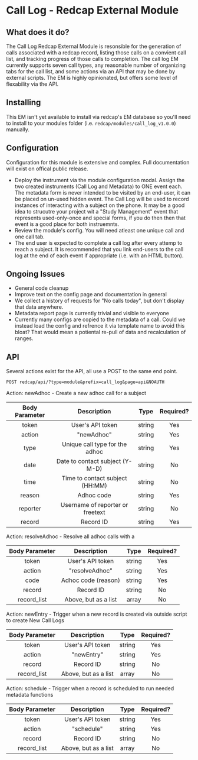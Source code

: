 # Call Log - Redcap External Module

## What does it do?

The Call Log Redcap External Module is resonsible for the generation of calls associated with a redcap record, listing those calls on a convient call list, and tracking progress of those calls to completion. The call log EM currently supports seven call types, any reasonable number of organizing tabs for the call list, and some actions via an API that may be done by external scripts. The EM is highly opinionated, but offers some level of flexability via the API.

## Installing

This EM isn't yet available to install via redcap's EM database so you'll need to install to your modules folder (i.e. `redcap/modules/call_log_v1.0.0`) manually.

## Configuration

Configuration for this module is extensive and complex. Full documentation will exist on offical public release.

* Deploy the instrument via the module configuration modal. Assign the two created instruments (Call Log and Metadata) to ONE event each. The metadata form is never intended to be visited by an end-user, it can be placed on un-used hidden event. The Call Log will be used to record instances of interacting with a subject on the phone. It may be a good idea to strucutre your project wit a "Study Management" event that represents used-only-once and special forms, if you do then then that event is a good place for both instruemnts.
* Review the module's config. You will need atleast one unique call and one call tab.
* The end user is expected to complete a call log after every attemp to reach a subject. It is recommended that you link end-users to the call log at the end of each event if appropriate (i.e. with an HTML button).

## Ongoing Issues

* General code cleanup
* Improve text on the config page and documentation in general
* We collect a history of requests for "No calls today", but don't display that data anywhere.
* Metadata report page is currently trivial and visible to everyone
* Currently many configs are copied to the metadata of a call. Could we instead load the config and refrence it via template name to avoid this bloat? That would mean a potiental re-pull of data and recalculation of ranges.

## API

Several actions exist for the API, all use a POST to the same end point.

`POST redcap/api/?type=module&prefix=call_log&page=api&NOAUTH`

Action: newAdhoc - Create a new adhoc call for a subject

|**Body Parameter** |             **Description**             |   **Type**   |  **Required?**  |
|:-----------------:|:---------------------------------------:|:------------:|:----------------:
|   token           |   User's API token                      |  string      |    Yes          |
|   action          |   "newAdhoc"                            |  string      |    Yes          |
|   type            |   Unique call type for the adhoc        |  string      |    Yes          |
|   date            |   Date to contact subject (Y-M-D)       |  string      |    No           |
|   time            |   Time to contact subject (HH:MM)       |  string      |    No           |
|   reason          |   Adhoc code                            |  string      |    Yes          |
|   reporter        |   Username of reporter or freetext      |  string      |    No           |
|   record          |   Record ID                             |  string      |    Yes          |

Action: resolveAdhoc - Resolve all adhoc calls with a

|**Body Parameter** |             **Description**             |   **Type**   |  **Required?**  |
|:-----------------:|:---------------------------------------:|:------------:|:----------------:
|   token           |   User's API token                      |  string      |    Yes          |
|   action          |   "resolveAdhoc"                        |  string      |    Yes          |
|   code            |   Adhoc code (reason)                   |  string      |    Yes          |
|   record          |   Record ID                             |  string      |    No           |
|   record_list     |   Above, but as a list                  |  array       |    No           |

Action: newEntry - Trigger when a new record is created via outside script to create New Call Logs

|**Body Parameter** |             **Description**             |   **Type**   |  **Required?**  |
|:-----------------:|:---------------------------------------:|:------------:|:----------------:
|   token           |   User's API token                      |  string      |    Yes          |
|   action          |   "newEntry"                            |  string      |    Yes          |
|   record          |   Record ID                             |  string      |    No           |
|   record_list     |   Above, but as a list                  |  array       |    No           |

Action: schedule - Trigger when a record is scheduled to run needed metadata functions

|**Body Parameter** |             **Description**             |   **Type**   |  **Required?**  |
|:-----------------:|:---------------------------------------:|:------------:|:----------------:
|   token           |   User's API token                      |  string      |    Yes          |
|   action          |   "schedule"                            |  string      |    Yes          |
|   record          |   Record ID                             |  string      |    No           |
|   record_list     |   Above, but as a list                  |  array       |    No           |

